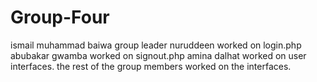 # Group-Four
ismail muhammad baiwa group leader
nuruddeen worked on login.php
abubakar gwamba worked on signout.php
amina dalhat worked on user interfaces.
the rest of the group members worked on the interfaces.

